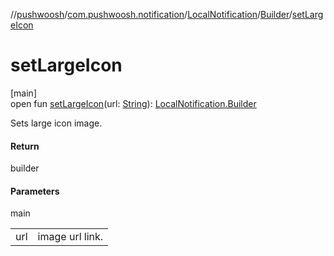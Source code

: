 //[pushwoosh](../../../../index.md)/[com.pushwoosh.notification](../../index.md)/[LocalNotification](../index.md)/[Builder](index.md)/[setLargeIcon](set-large-icon.md)

# setLargeIcon

[main]\
open fun [setLargeIcon](set-large-icon.md)(url: [String](https://developer.android.com/reference/kotlin/java/lang/String.html)): [LocalNotification.Builder](index.md)

Sets large icon image.

#### Return

builder

#### Parameters

main

| | |
|---|---|
| url | image url link. |
